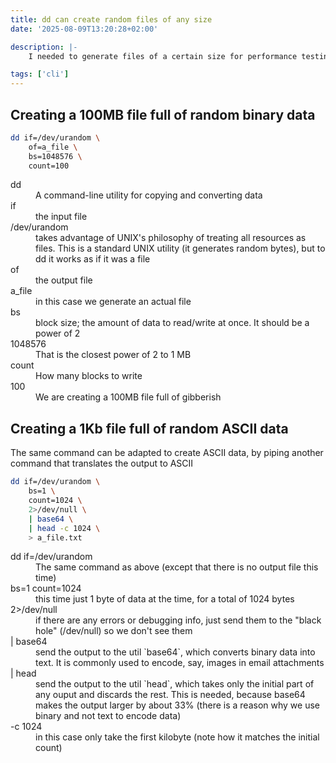 ```yaml
---
title: dd can create random files of any size
date: '2025-08-09T13:20:28+02:00'

description: |-
    I needed to generate files of a certain size for performance testing - their contents were irrelevant. The `dd` utility was perfect for the task.

tags: ['cli']
---
```


## Creating a 100MB file full of random binary data

```bash
dd if=/dev/urandom \
    of=a_file \
    bs=1048576 \
    count=100
```

<dl class="code-breakdown">
<dt>dd</dt>
<dd>A command-line utility for copying and converting data</dd>

<dt>if</dt>
<dd>the input file</dd>

<dt>/dev/urandom</dt>
<dd>takes advantage of UNIX's philosophy of treating all resources as files. This is a standard UNIX utility (it generates random bytes), but to dd it works as if it was a file</dd>

<dt>of</dt>
<dd>the output file</dt>

<dt>a_file</dt>
<dd>in this case we generate an actual file</dd>

<dt>bs</dt>
<dd>block size; the amount of data to read/write at once. It should be a power of 2</dd>

<dt>1048576</dt>
<dd>That is the closest power of 2 to 1 MB</dd>

<dt>count</dt>
<dd>How many blocks to write</dd>

<dt>100</dt>
<dd>We are creating a 100MB file full of gibberish</dd>
</dl>

## Creating a 1Kb file full of random ASCII data

The same command can be adapted to create ASCII data, by piping another command that translates the output to ASCII

```bash
dd if=/dev/urandom \
    bs=1 \
    count=1024 \
    2>/dev/null \
    | base64 \
    | head -c 1024 \
    > a_file.txt
```

<dl class="code-breakdown">
<dt>dd if=/dev/urandom</dt>
<dd>The same command as above (except that there is no output file this time)</dd>

<dt>bs=1 count=1024</dt>
<dd>this time just 1 byte of data at the time, for a total of 1024 bytes</dd>

<dt>2>/dev/null</dt>
<dd>if there are any errors or debugging info, just send them to the "black hole" (/dev/null) so we don't see them</dt>

<dt>| base64</dt>
<dd>send the output to the util `base64`, which converts binary data into text. It is commonly used to encode, say, images in email attachments</dd>

<dt>| head </dt>
<dd>send the output to the util `head`, which takes only the initial part of any ouput and discards the rest. This is needed, because base64 makes the output larger by about 33% (there is a reason why we use binary and not text to encode data)</dd>

<dt>-c 1024</dt>
<dd>in this case only take the first kilobyte (note how it matches the initial count)</dd>
</dl>
